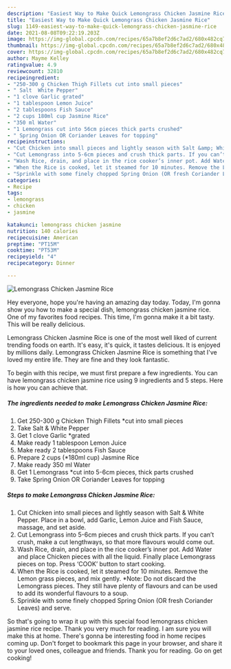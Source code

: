 ```yaml
---
description: "Easiest Way to Make Quick Lemongrass Chicken Jasmine Rice"
title: "Easiest Way to Make Quick Lemongrass Chicken Jasmine Rice"
slug: 1149-easiest-way-to-make-quick-lemongrass-chicken-jasmine-rice
date: 2021-08-08T09:22:19.203Z
image: https://img-global.cpcdn.com/recipes/65a7b8ef2d6c7ad2/680x482cq70/lemongrass-chicken-jasmine-rice-recipe-main-photo.jpg
thumbnail: https://img-global.cpcdn.com/recipes/65a7b8ef2d6c7ad2/680x482cq70/lemongrass-chicken-jasmine-rice-recipe-main-photo.jpg
cover: https://img-global.cpcdn.com/recipes/65a7b8ef2d6c7ad2/680x482cq70/lemongrass-chicken-jasmine-rice-recipe-main-photo.jpg
author: Mayme Kelley
ratingvalue: 4.9
reviewcount: 32810
recipeingredient:
- "250-300 g Chicken Thigh Fillets cut into small pieces"
- " Salt  White Pepper"
- "1 clove Garlic grated"
- "1 tablespoon Lemon Juice"
- "2 tablespoons Fish Sauce"
- "2 cups 180ml cup Jasmine Rice"
- "350 ml Water"
- "1 Lemongrass cut into 56cm pieces thick parts crushed"
- " Spring Onion OR Coriander Leaves for topping"
recipeinstructions:
- "Cut Chicken into small pieces and lightly season with Salt &amp; White Pepper. Place in a bowl, add Garlic, Lemon Juice and Fish Sauce, massage, and set aside."
- "Cut Lemongrass into 5-6cm pieces and crush thick parts. If you can’t crush, make a cut lengthways, so that more flavours would come out."
- "Wash Rice, drain, and place in the rice cooker’s inner pot. Add Water and place Chicken pieces with all the liquid. Finally place Lemongrass pieces on top. Press ‘COOK’ button to start cooking."
- "When the Rice is cooked, let it steamed for 10 minutes. Remove the Lemon grass pieces, and mix gently. *Note: Do not discard the Lemongrass pieces. They still have plenty of flavours and can be used to add its wonderful flavours to a soup."
- "Sprinkle with some finely chopped Spring Onion (OR fresh Coriander Leaves) and serve."
categories:
- Recipe
tags:
- lemongrass
- chicken
- jasmine

katakunci: lemongrass chicken jasmine 
nutrition: 140 calories
recipecuisine: American
preptime: "PT15M"
cooktime: "PT53M"
recipeyield: "4"
recipecategory: Dinner

---
```



![Lemongrass Chicken Jasmine Rice](https://img-global.cpcdn.com/recipes/65a7b8ef2d6c7ad2/680x482cq70/lemongrass-chicken-jasmine-rice-recipe-main-photo.jpg)

Hey everyone, hope you're having an amazing day today. Today, I'm gonna show you how to make a special dish, lemongrass chicken jasmine rice. One of my favorites food recipes. This time, I'm gonna make it a bit tasty. This will be really delicious.

Lemongrass Chicken Jasmine Rice is one of the most well liked of current trending foods on earth. It's easy, it's quick, it tastes delicious. It is enjoyed by millions daily. Lemongrass Chicken Jasmine Rice is something that I've loved my entire life. They are fine and they look fantastic.




To begin with this recipe, we must first prepare a few ingredients. You can have lemongrass chicken jasmine rice using 9 ingredients and 5 steps. Here is how you can achieve that.

<!--inarticleads1-->

##### The ingredients needed to make Lemongrass Chicken Jasmine Rice:

1. Get 250-300 g Chicken Thigh Fillets *cut into small pieces
1. Take  Salt &amp; White Pepper
1. Get 1 clove Garlic *grated
1. Make ready 1 tablespoon Lemon Juice
1. Make ready 2 tablespoons Fish Sauce
1. Prepare 2 cups (*180ml cup) Jasmine Rice
1. Make ready 350 ml Water
1. Get 1 Lemongrass *cut into 5-6cm pieces, thick parts crushed
1. Take  Spring Onion OR Coriander Leaves for topping




<!--inarticleads2-->

##### Steps to make Lemongrass Chicken Jasmine Rice:

1. Cut Chicken into small pieces and lightly season with Salt &amp; White Pepper. Place in a bowl, add Garlic, Lemon Juice and Fish Sauce, massage, and set aside.
1. Cut Lemongrass into 5-6cm pieces and crush thick parts. If you can’t crush, make a cut lengthways, so that more flavours would come out.
1. Wash Rice, drain, and place in the rice cooker’s inner pot. Add Water and place Chicken pieces with all the liquid. Finally place Lemongrass pieces on top. Press ‘COOK’ button to start cooking.
1. When the Rice is cooked, let it steamed for 10 minutes. Remove the Lemon grass pieces, and mix gently. *Note: Do not discard the Lemongrass pieces. They still have plenty of flavours and can be used to add its wonderful flavours to a soup.
1. Sprinkle with some finely chopped Spring Onion (OR fresh Coriander Leaves) and serve.




So that's going to wrap it up with this special food lemongrass chicken jasmine rice recipe. Thank you very much for reading. I am sure you will make this at home. There's gonna be interesting food in home recipes coming up. Don't forget to bookmark this page in your browser, and share it to your loved ones, colleague and friends. Thank you for reading. Go on get cooking!

